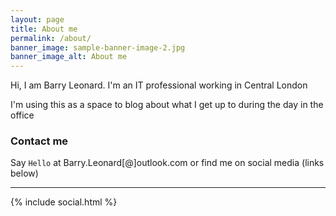 ```yaml
---
layout: page
title: About me
permalink: /about/
banner_image: sample-banner-image-2.jpg
banner_image_alt: About me
---
```


Hi, I am Barry Leonard. I'm an IT professional working in Central London

I'm using this as a space to blog about what I get up to during the day in the office

[comment]: <> (I prefer to serve with Php and Ruby based stacks and also love to work)
[comment]: <> (on [Jekyll][jekyll] and [Processwire CMS/CMF][pw].)

### Contact me

Say `Hello` at Barry.Leonard[@]outlook.com or find
me on social media (links below)

---

{% include social.html %}

[pw]: http://processwire.com
[jekyll]: http://jekyllrb.com
